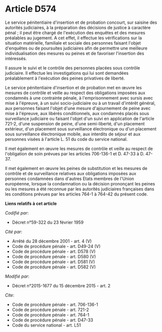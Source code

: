 # Article D574

Le service pénitentiaire d'insertion et de probation concourt, sur saisine des autorités judiciaires, à la préparation des
décisions de justice à caractère pénal ; il peut être chargé de l'exécution des enquêtes et des mesures préalables au
jugement. A cet effet, il effectue les vérifications sur la situation matérielle, familiale et sociale des personnes faisant
l'objet d'enquêtes ou de poursuites judiciaires afin de permettre une meilleure individualisation des mesures ou peines et de
favoriser l'insertion des intéressés. 

Il assure le suivi et le contrôle des personnes placées sous contrôle judiciaire. Il effectue les investigations qui lui sont
demandées préalablement à l'exécution des peines privatives de liberté. 

Le service pénitentiaire d'insertion et de probation met en œuvre les mesures de contrôle et veille au respect des
obligations imposées aux condamnés à une contrainte pénale, à l'emprisonnement avec sursis avec mise à l'épreuve, à un suivi
socio-judiciaire ou à un travail d'intérêt général, aux personnes faisant l'objet d'une mesure d'ajournement de peine avec
mise à l'épreuve, aux libérés conditionnels, aux condamnés placés sous surveillance judiciaire ou faisant l'objet d'un suivi
en application de l'article 721-2, d'une suspension de peine, d'une semi-liberté, d'un placement extérieur, d'un placement
sous surveillance électronique ou d'un placement sous surveillance électronique mobile, aux interdits de séjour et aux
personnes visées à l'article L. 51 du code du service national. 

Il met également en œuvre les mesures de contrôle et veille au respect de l'obligation de soin prévues par les articles
706-136-1 et D. 47-33 à D. 47-37. 

Il met également en œuvre les peines de substitution et les mesures de contrôle et de surveillance relatives aux obligations
imposées aux personnes condamnées dans d'autres Etats membres de l'Union européenne, lorsque la condamnation ou la décision
prononçant les peines ou les mesures a été reconnue par les autorités judiciaires françaises dans les conditions prévues par
les articles 764-1 à 764-42 du présent code.

**Liens relatifs à cet article**

_Codifié par_:

  - Décret n°59-322 du 23 février 1959

_Cité par_:

  - Arrêté du 28 décembre 2001 - art. 4 (V)
  - Code de procédure pénale - art. D49-24 (V)
  - Code de procédure pénale - art. D578 (V)
  - Code de procédure pénale - art. D580 (V)
  - Code de procédure pénale - art. D581 (V)
  - Code de procédure pénale - art. D582 (V)

_Modifié par_:

  - Décret n°2015-1677 du 15 décembre 2015 - art. 2

_Cite_:

  - Code de procédure pénale - art. 706-136-1
  - Code de procédure pénale - art. 721-2
  - Code de procédure pénale - art. 764-1
  - Code de procédure pénale - art. D47-33
  - Code du service national - art. L51
